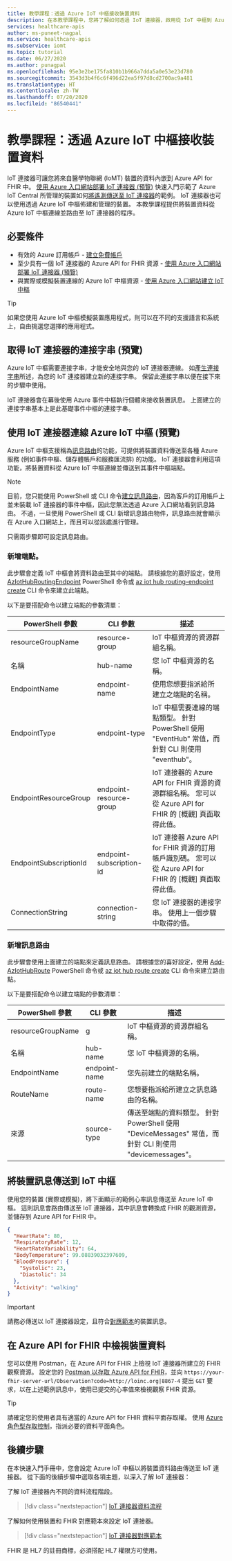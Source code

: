 ```yaml
---
title: 教學課程：透過 Azure IoT 中樞接收裝置資料
description: 在本教學課程中，您將了解如何透過 IoT 連接器，啟用從 IoT 中樞到 Azure API for FHIR 的裝置資料路由。
services: healthcare-apis
author: ms-puneet-nagpal
ms.service: healthcare-apis
ms.subservice: iomt
ms.topic: tutorial
ms.date: 06/27/2020
ms.author: punagpal
ms.openlocfilehash: 95e3e2be175fa810b1b966a7dda5a0e53e23d780
ms.sourcegitcommit: 3543d3b4f6c6f496d22ea5f97d8cd2700ac9a481
ms.translationtype: HT
ms.contentlocale: zh-TW
ms.lasthandoff: 07/20/2020
ms.locfileid: "86540441"
---
```

# <a name="tutorial-receive-device-data-through-azure-iot-hub"></a>教學課程：透過 Azure IoT 中樞接收裝置資料

IoT 連接器可讓您將來自醫學物聯網 (IoMT) 裝置的資料內嵌到 Azure API for FHIR 中。 [使用 Azure 入口網站部署 IoT 連接器 (預覽)](iot-fhir-portal-quickstart.md) 快速入門示範了 Azure IoT Central 所管理的裝置如何[將遙測傳送至 IoT 連接器](iot-fhir-portal-quickstart.md#connect-your-devices-to-iot)的範例。 IoT 連接器也可以使用透過 Azure IoT 中樞佈建和管理的裝置。 本教學課程提供將裝置資料從 Azure IoT 中樞連線並路由至 IoT 連接器的程序。

## <a name="prerequisites"></a>必要條件

- 有效的 Azure 訂用帳戶 - [建立免費帳戶](https://azure.microsoft.com/free/?WT.mc_id=A261C142F)
- 至少具有一個 IoT 連接器的 Azure API for FHIR 資源 - [使用 Azure 入口網站部署 IoT 連接器 (預覽)](iot-fhir-portal-quickstart.md)
- 與實際或模擬裝置連線的 Azure IoT 中樞資源 - [使用 Azure 入口網站建立 IoT 中樞](https://docs.microsoft.com/azure/iot-hub/quickstart-send-telemetry-dotnet)

> [!TIP]
> 如果您使用 Azure IoT 中樞模擬裝置應用程式，則可以在不同的支援語言和系統上，自由挑選您選擇的應用程式。

## <a name="get-connection-string-for-iot-connector-preview"></a>取得 IoT 連接器的連接字串 (預覽)

Azure IoT 中樞需要連接字串，才能安全地與您的 IoT 連接器連線。 如[產生連接字串](iot-fhir-portal-quickstart.md#generate-a-connection-string)所述，為您的 IoT 連接器建立新的連接字串。 保留此連接字串以便在接下來的步驟中使用。

IoT 連接器會在幕後使用 Azure 事件中樞執行個體來接收裝置訊息。 上面建立的連接字串基本上是此基礎事件中樞的連接字串。

## <a name="connect-azure-iot-hub-with-the-iot-connector-preview"></a>使用 IoT 連接器連線 Azure IoT 中樞 (預覽)

Azure IoT 中樞支援稱為[訊息路由](https://docs.microsoft.com/azure/iot-hub/iot-hub-devguide-messages-d2c)的功能，可提供將裝置資料傳送至各種 Azure 服務 (例如事件中樞、儲存體帳戶和服務匯流排) 的功能。 IoT 連接器會利用這項功能，將裝置資料從 Azure IoT 中樞連線並傳送到其事件中樞端點。

> [!NOTE] 
> 目前，您只能使用 PowerShell 或 CLI 命令[建立訊息路由](https://docs.microsoft.com/azure/iot-hub/tutorial-routing)，因為客戶的訂用帳戶上並未裝載 IoT 連接器的事件中樞，因此您無法透過 Azure 入口網站看到訊息路由。 不過，一旦使用 PowerShell 或 CLI 新增訊息路由物件，訊息路由就會顯示在 Azure 入口網站上，而且可以從該處進行管理。

只需兩步驟即可設定訊息路由。

### <a name="add-an-endpoint"></a>新增端點。
此步驟會定義 IoT 中樞會將資料路由至其中的端點。 請根據您的嘉好設定，使用 [AzIotHubRoutingEndpoint](https://docs.microsoft.com/powershell/module/az.iothub/Add-AzIotHubRoutingEndpoint) PowerShell 命令或 [az iot hub routing-endpoint create](https://docs.microsoft.com/cli/azure/iot/hub/routing-endpoint?#az-iot-hub-routing-endpoint-create) CLI 命令來建立此端點。

以下是要搭配命令以建立端點的參數清單：

|PowerShell 參數|CLI 參數|描述|
|---|---|---|
|resourceGroupName|resource-group|IoT 中樞資源的資源群組名稱。|
|名稱|hub-name|您 IoT 中樞資源的名稱。|
|EndpointName|endpoint-name|使用您想要指派給所建立之端點的名稱。|
|EndpointType|endpoint-type|IoT 中樞需要連線的端點類型。 針對 PowerShell 使用 "EventHub" 常值，而針對 CLI 則使用 "eventhub"。|
|EndpointResourceGroup|endpoint-resource-group|IoT 連接器的 Azure API for FHIR 資源的資源群組名稱。 您可以從 Azure API for FHIR 的 [概觀] 頁面取得此值。|
|EndpointSubscriptionId|endpoint-subscription-id|IoT 連接器 Azure API for FHIR 資源的訂用帳戶識別碼。 您可以從 Azure API for FHIR 的 [概觀] 頁面取得此值。|
|ConnectionString|connection-string|您 IoT 連接器的連接字串。 使用上一個步驟中取得的值。|

### <a name="add-a-message-route"></a>新增訊息路由
此步驟會使用上面建立的端點來定義訊息路由。 請根據您的喜好設定，使用 [Add-AzIotHubRoute](https://docs.microsoft.com/powershell/module/az.iothub/Add-AzIoTHubRoute) PowerShell 命令或 [az iot hub route create](https://docs.microsoft.com/cli/azure/iot/hub/route#az-iot-hub-route-create) CLI 命令來建立路由點。

以下是要搭配命令以建立端點的參數清單：

|PowerShell 參數|CLI 參數|描述|
|---|---|---|
|resourceGroupName|g|IoT 中樞資源的資源群組名稱。|
|名稱|hub-name|您 IoT 中樞資源的名稱。|
|EndpointName|endpoint-name|您先前建立的端點名稱。|
|RouteName|route-name|您想要指派給所建立之訊息路由的名稱。|
|來源|source-type|傳送至端點的資料類型。 針對 PowerShell 使用 "DeviceMessages" 常值，而針對 CLI 則使用 "devicemessages"。|

## <a name="send-device-message-to-iot-hub"></a>將裝置訊息傳送到 IoT 中樞

使用您的裝置 (實際或模擬)，將下面顯示的範例心率訊息傳送至 Azure IoT 中樞。 這則訊息會路由傳送至 IoT 連接器，其中訊息會轉換成 FHIR 的觀測資源，並儲存到 Azure API for FHIR 中。

```json
{
  "HeartRate": 80,
  "RespiratoryRate": 12,
  "HeartRateVariability": 64,
  "BodyTemperature": 99.08839032397609,
  "BloodPressure": {
    "Systolic": 23,
    "Diastolic": 34
  },
  "Activity": "walking"
}
```
> [!IMPORTANT]
> 請務必傳送以 IoT 連接器設定，且符合[對應範本](iot-mapping-templates.md)的裝置訊息。

## <a name="view-device-data-in-azure-api-for-fhir"></a>在 Azure API for FHIR 中檢視裝置資料

您可以使用 Postman，在 Azure API for FHIR 上檢視 IoT 連接器所建立的 FHIR 觀察資源。 設定您的 [Postman 以存取 Azure API for FHIR](access-fhir-postman-tutorial.md)，並向 `https://your-fhir-server-url/Observation?code=http://loinc.org|8867-4` 提出 `GET` 要求，以在上述範例訊息中，使用已提交的心率值來檢視觀察 FHIR 資源。

> [!TIP]
> 請確定您的使用者具有適當的 Azure API for FHIR 資料平面存取權。 使用 [Azure 角色型存取控制](configure-azure-rbac.md)，指派必要的資料平面角色。


## <a name="next-steps"></a>後續步驟

在本快速入門手冊中，您會設定 Azure IoT 中樞以將裝置資料路由傳送至 IoT 連接器。 從下面的後續步驟中選取各項主題，以深入了解 IoT 連接器：

了解 IoT 連接器內不同的資料流程階段。

>[!div class="nextstepaction"]
>[IoT 連接器資料流程](iot-data-flow.md)

了解如何使用裝置和 FHIR 對應範本來設定 IoT 連接器。

>[!div class="nextstepaction"]
>[IoT 連接器對應範本](iot-mapping-templates.md)

FHIR 是 HL7 的註冊商標，必須搭配 HL7 權限方可使用。

